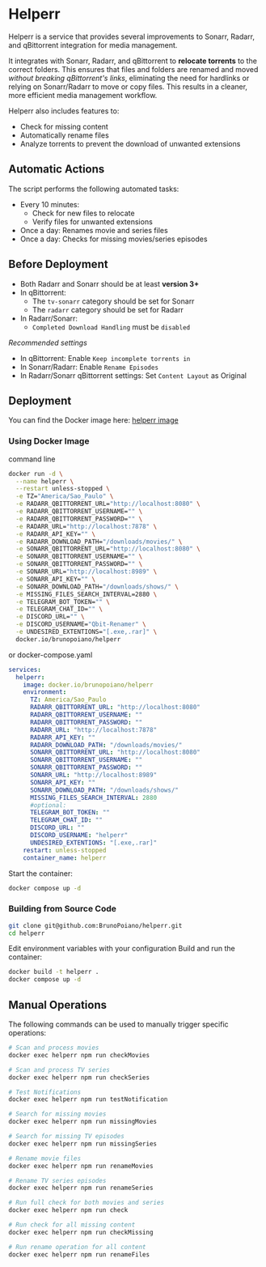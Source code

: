# Helperr

Helperr is a service that provides several improvements to Sonarr, Radarr, and qBittorrent integration for media management.

It integrates with Sonarr, Radarr, and qBittorrent to **relocate torrents** to the correct folders. This ensures that files and folders are renamed and moved _without breaking qBittorrent's links_, eliminating the need for hardlinks or relying on Sonarr/Radarr to move or copy files. This results in a cleaner, more efficient media management workflow.

Helperr also includes features to:

- Check for missing content
- Automatically rename files
- Analyze torrents to prevent the download of unwanted extensions

## Automatic Actions

The script performs the following automated tasks:

- Every 10 minutes:
  - Check for new files to relocate
  - Verify files for unwanted extensions
- Once a day: Renames movie and series files
- Once a day: Checks for missing movies/series episodes

## Before Deployment

- Both Radarr and Sonarr should be at least **version 3+**
- In qBittorrent:
  - The `tv-sonarr` category should be set for Sonarr
  - The `radarr` category should be set for Radarr
- In Radarr/Sonarr:
  - `Completed Download Handling` must be `disabled`

_Recommended settings_

- In qBittorrent: Enable `Keep incomplete torrents in`
- In Sonarr/Radarr: Enable `Rename Episodes`
- In Radarr/Sonarr qBittorrent settings: Set `Content Layout` as Original

## Deployment

You can find the Docker image here: [helperr image](https://hub.docker.com/r/brunopoiano/helperr)

### Using Docker Image

command line

```bash
docker run -d \
  --name helperr \
  --restart unless-stopped \
  -e TZ="America/Sao_Paulo" \
  -e RADARR_QBITTORRENT_URL="http://localhost:8080" \
  -e RADARR_QBITTORRENT_USERNAME="" \
  -e RADARR_QBITTORRENT_PASSWORD="" \
  -e RADARR_URL="http://localhost:7878" \
  -e RADARR_API_KEY="" \
  -e RADARR_DOWNLOAD_PATH="/downloads/movies/" \
  -e SONARR_QBITTORRENT_URL="http://localhost:8080" \
  -e SONARR_QBITTORRENT_USERNAME="" \
  -e SONARR_QBITTORRENT_PASSWORD="" \
  -e SONARR_URL="http://localhost:8989" \
  -e SONARR_API_KEY="" \
  -e SONARR_DOWNLOAD_PATH="/downloads/shows/" \
  -e MISSING_FILES_SEARCH_INTERVAL=2880 \
  -e TELEGRAM_BOT_TOKEN="" \
  -e TELEGRAM_CHAT_ID="" \
  -e DISCORD_URL="" \
  -e DISCORD_USERNAME="Qbit-Renamer" \
  -e UNDESIRED_EXTENTIONS="[.exe,.rar]" \
  docker.io/brunopoiano/helperr
```

or docker-compose.yaml

```yaml
services:
  helperr:
    image: docker.io/brunopoiano/helperr
    environment:
      TZ: America/Sao_Paulo
      RADARR_QBITTORRENT_URL: "http://localhost:8080"
      RADARR_QBITTORRENT_USERNAME: ""
      RADARR_QBITTORRENT_PASSWORD: ""
      RADARR_URL: "http://localhost:7878"
      RADARR_API_KEY: ""
      RADARR_DOWNLOAD_PATH: "/downloads/movies/"
      SONARR_QBITTORRENT_URL: "http://localhost:8080"
      SONARR_QBITTORRENT_USERNAME: ""
      SONARR_QBITTORRENT_PASSWORD: ""
      SONARR_URL: "http://localhost:8989"
      SONARR_API_KEY: ""
      SONARR_DOWNLOAD_PATH: "/downloads/shows/"
      MISSING_FILES_SEARCH_INTERVAL: 2880
      #optional:
      TELEGRAM_BOT_TOKEN: ""
      TELEGRAM_CHAT_ID: ""
      DISCORD_URL: ""
      DISCORD_USERNAME: "helperr"
      UNDESIRED_EXTENTIONS: "[.exe,.rar]"
    restart: unless-stopped
    container_name: helperr
```

Start the container:

```bash
docker compose up -d
```

### Building from Source Code

```bash
git clone git@github.com:BrunoPoiano/helperr.git
cd helperr
```

Edit environment variables with your configuration
Build and run the container:

```bash
docker build -t helperr .
docker compose up -d
```

## Manual Operations

The following commands can be used to manually trigger specific operations:

```bash
# Scan and process movies
docker exec helperr npm run checkMovies

# Scan and process TV series
docker exec helperr npm run checkSeries

# Test Notifications
docker exec helperr npm run testNotification

# Search for missing movies
docker exec helperr npm run missingMovies

# Search for missing TV episodes
docker exec helperr npm run missingSeries

# Rename movie files
docker exec helperr npm run renameMovies

# Rename TV series episodes
docker exec helperr npm run renameSeries

# Run full check for both movies and series
docker exec helperr npm run check

# Run check for all missing content
docker exec helperr npm run checkMissing

# Run rename operation for all content
docker exec helperr npm run renameFiles
```
